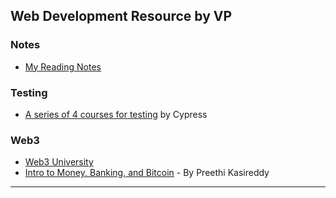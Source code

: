 ## Web Development Resource by VP

<!--
You can use the [editor on GitHub](https://github.com/vp-web-developer/web-development-resources/edit/gh-pages/index.md) to maintain and preview the content for your website in Markdown files.

Whenever you commit to this repository, GitHub Pages will run [Jekyll](https://jekyllrb.com/) to rebuild the pages in your site, from the content in your Markdown files.
-->

### Notes

 - [My Reading Notes](my-reading-notes.md)

### Testing

- [A series of 4 courses for testing](https://learn.cypress.io/) by Cypress

### Web3

- [Web3 University](https://www.web3.university/)
- [Intro to Money, Banking, and Bitcoin](https://crypto.preethikasireddy.com/) - By Preethi Kasireddy

---

<!--
Markdown is a lightweight and easy-to-use syntax for styling your writing. It includes conventions for

```Markdown
Syntax highlighted code block

# Header 1
## Header 2
### Header 3

- Bulleted
- List

1. Numbered
2. List

**Bold** and _Italic_ and `Code` text

[Link](url) and ![Image](src)
```

For more details see [Basic writing and formatting syntax](https://docs.github.com/en/github/writing-on-github/getting-started-with-writing-and-formatting-on-github/basic-writing-and-formatting-syntax).

### Jekyll Themes

Your Pages site will use the layout and styles from the Jekyll theme you have selected in your [repository settings](https://github.com/vp-web-developer/web-development-resources/settings/pages). The name of this theme is saved in the Jekyll `_config.yml` configuration file.

### Support or Contact

Having trouble with Pages? Check out our [documentation](https://docs.github.com/categories/github-pages-basics/) or [contact support](https://support.github.com/contact) and we’ll help you sort it out.
-->
